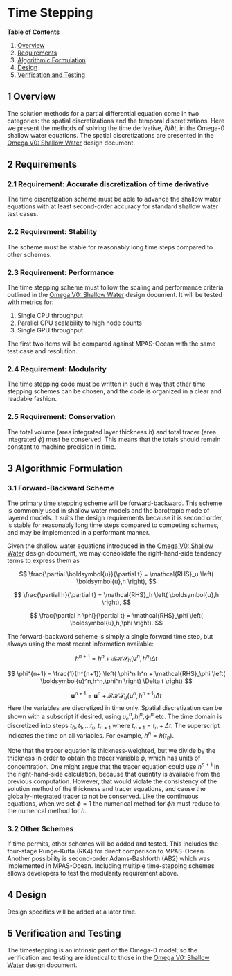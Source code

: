 # Time Stepping

<!--- use table of contents if desired for longer documents  -->
**Table of Contents**
1. [Overview](#1-overview)
2. [Requirements](#2-requirements)
3. [Algorithmic Formulation](#3-algorithmic-formulation)
4. [Design](#4-design)
5. [Verification and Testing](#5-verification-and-testing)

## 1 Overview

The solution methods for a partial differential equation come in two categories: the spatial discretizations and the temporal discretizations. Here we present the methods of solving the time derivative, $\partial / \partial t$, in the Omega-0 shallow water equations. The spatial discretizations are presented in the [Omega V0: Shallow Water](OmegaV0ShallowWater.md) design document.

## 2 Requirements

### 2.1 Requirement: Accurate discretization of time derivative

The time discretization scheme must be able to advance the shallow water equations with at least second-order accuracy for standard shallow water test cases.

### 2.2 Requirement: Stability

The scheme must be stable for reasonably long time steps compared to other schemes.

### 2.3 Requirement: Performance

The time stepping scheme must follow the scaling and performance criteria outlined in the [Omega V0: Shallow Water](OmegaV0ShallowWater.md) design document. It will be tested with metrics for:

1. Single CPU throughput
1. Parallel CPU scalability to high node counts
1. Single GPU throughput

The first two items will be compared against MPAS-Ocean with the same test case and resolution.

### 2.4 Requirement: Modularity

The time stepping code must be written in such a way that other time stepping schemes can be chosen, and the code is organized in a clear and readable fashion.

### 2.5 Requirement: Conservation

The total volume (area integrated layer thickness $h$) and total tracer (area integrated $\phi$) must be conserved. This means that the totals should remain constant to machine precision in time.


## 3 Algorithmic Formulation

### 3.1 Forward-Backward Scheme

The primary time stepping scheme will be forward-backward. This scheme is commonly used in shallow water models and the barotropic mode of layered models. It suits the design requirements because it is second order, is stable for reasonably long time steps compared to competing schemes, and may be implemented in a performant manner.

Given the shallow water equations introduced in the [Omega V0: Shallow Water](OmegaV0ShallowWater.md) design document, we may consolidate the right-hand-side tendency terms to express them as

$$
\frac{\partial \boldsymbol{u}}{\partial t} = \mathcal{RHS}_u \left( \boldsymbol{u},h \right),
$$

$$
\frac{\partial h}{\partial t} = \mathcal{RHS}_h \left( \boldsymbol{u},h \right),
$$

$$
\frac{\partial h \phi}{\partial t} = \mathcal{RHS}_\phi \left( \boldsymbol{u},h,\phi \right).
$$

The forward-backward scheme is simply a single forward time step, but always using the most recent information available:

$$
h^{n+1} = h^n + \mathcal{RHS}_h \left( \boldsymbol{u}^n,h^n \right) \Delta t
$$

$$
\phi^{n+1} = \frac{1}{h^{n+1}} \left( \phi^n h^n + \mathcal{RHS}_\phi \left( \boldsymbol{u}^n,h^n,\phi^n \right) \Delta t \right)
$$

$$
\boldsymbol{u}^{n+1} = \boldsymbol{u}^n + \mathcal{RHS}_u \left( \boldsymbol{u}^n,h^{n+1} \right) \Delta t
$$
Here the variables are discretized in time only. Spatial discretization can be shown with a subscript if desired, using $u^n_e, h^n_i, \phi^n_i$ etc.
The time domain is discretized into steps $t_0, t_1, ... t_n, t_{n+1}$ where $t_{n+1} = t_n+\Delta t$. The superscript indicates the time on all variables. For example, $h^n = h\left( t_n \right)$.


Note that the tracer equation is thickness-weighted, but we divide by the thickness in order to obtain the tracer variable $\phi$, which has units of concentration.
One might argue that the tracer equation could use $h^{n+1}$ in the right-hand-side calculation, because that quantity is available from the previous computation. However, that would violate the consistency of the solution method of the thickness and tracer equations, and cause the globally-integrated tracer to not be conserved. Like the continuous equations, when we set $\phi=1$ the numerical method for $\phi h$ must reduce to the numerical method for $h$.


### 3.2 Other Schemes

If time permits, other schemes will be added and tested. This includes the four-stage Runge-Kutta (RK4) for direct comparison to MPAS-Ocean. Another possibility is second-order Adams-Bashforth (AB2) which was implemented in MPAS-Ocean. Including multiple time-stepping schemes allows developers to test the modularity requirement above.

## 4 Design

Design specifics will be added at a later time.

## 5 Verification and Testing

The timestepping is an intrinsic part of the Omega-0 model, so the verification and testing are identical to those in the [Omega V0: Shallow Water](OmegaV0ShallowWater.md) design document.

